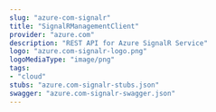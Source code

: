 ```yaml
---
slug: "azure-com-signalr"
title: "SignalRManagementClient"
provider: "azure.com"
description: "REST API for Azure SignalR Service"
logo: "azure.com-signalr-logo.png"
logoMediaType: "image/png"
tags:
- "cloud"
stubs: "azure.com-signalr-stubs.json"
swagger: "azure.com-signalr-swagger.json"
---
```

